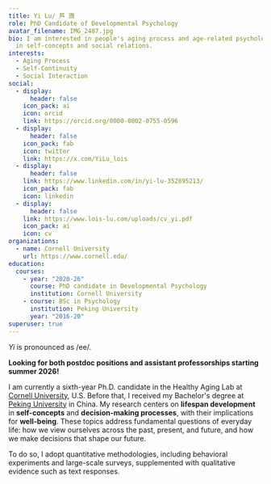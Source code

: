 ```yaml
---
title: Yi Lu/ 芦 旖
role: PhD Candidate of Developmental Psychology
avatar_filename: IMG_2487.jpg
bio: I am interested in people's aging process and age-related psychological changes
  in self-concepts and social relations.
interests:
  - Aging Process
  - Self-Continuity
  - Social Interaction
social:
  - display:
      header: false
    icon_pack: ai
    icon: orcid
    link: https://orcid.org/0000-0002-0755-0596
  - display:
      header: false
    icon_pack: fab
    icon: twitter
    link: https://x.com/YiLu_lois
  - display:
      header: false
    link: https://www.linkedin.com/in/yi-lu-352895213/
    icon_pack: fab
    icon: linkedin
  - display:
      header: false
    link: https://www.lois-lu.com/uploads/cv_yi.pdf
    icon_pack: ai
    icon: cv
organizations:
  - name: Cornell University
    url: https://www.cornell.edu/
education:
  courses:
    - year: "2020-26"
      course: PhD candidate in Developmental Psychology
      institution: Cornell University
    - course: BSc in Psychology
      institution: Peking University
      year: "2016-20"
superuser: true
---
```

*Yi* is pronounced as /ee/. 

**Looking for both postdoc positions and assistant professorships starting summer 2026!**

I am currently a sixth-year Ph.D. candidate in the Healthy Aging Lab at [Cornell University](https://www.cornell.edu/), U.S. Before that, I received my Bachelor's degree at [Peking University](https://english.pku.edu.cn/) in China.
My research centers on **lifespan development** in **self-concepts** and **decision-making processes**, with their implications for **well-being**. These topics address fundamental questions of everyday life: how we view ourselves across the past, present, and future, and how we make decisions that shape our future. 

To do so, I adopt quantitative methodologies, including behavioral experiments and large-scale surveys, supplemented with qualitative evidence such as text responses.

